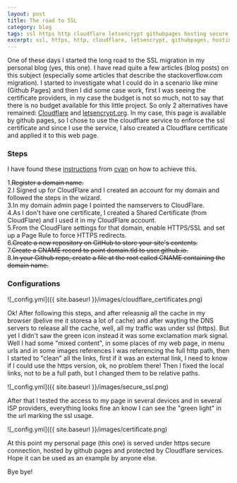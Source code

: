 ```yaml
---
layout: post
title: The road to SSL
category: blog
tags: ssl https http cloudflare letsencrypt githubpages hosting secure certificate
excerpt: ssl, https, http, cloudflare, letsencrypt, githubpages, hosting, secure certificate, certificate
---
```


One of these days I started the long road to the SSL migration in my personal blog (yes, this one). 
I have read quite a few articles (blog posts) on this subject (especially some articles that describe the stackoverflow.com migration). I started to investigate what I could do in a scenario like mine (Github Pages) and then I did some case work, first I was seeing the certificate providers, in my case the budget is not so much, not to say that there is no budget available for this little project. So only 2 alternatives have remained: [Cloudflare](https://www.cloudflare.com/) and [letsencrypt.org](https://letsencrypt.org/). In my case, this page is available by github pages, so I chose to use the cloudflare service to enforce the ssl certificate and since I use the service, I also created a Cloudflare certificate and applied it to this web page.

### Steps

I have found these [instructions](https://gist.github.com/cvan/8630f847f579f90e0c014dc5199c337b) from [cvan](https://github.com/cvan/) on how to achieve this.


1.<strike>Register a domain name.</strike><br />
2.I Signed up for CloudFlare and I created an account for my domain and followed the steps in the wizard.<br />
3.In my domain admin page I pointed the namservers to CloudFlare.<br />
4.As I don't have one certificate, I created a Shared Certificate (from CloudFlare) and I used it in my CloudFlare account.<br />
5.From the CloudFlare settings for that domain, enable HTTPS/SSL and set up a Page Rule to force HTTPS redirects.<br />
6.<strike>Create a new repository on GitHub to store your site's contents.</strike><br />
7.<strike>Create a CNAME record to point domain.tld to user.github.io.</strike><br />
8.<strike>In your Github repo, create a file at the root called CNAME containing the domain name.</strike><br />


### Configurations

![_config.yml]({{ site.baseurl }}/images/cloudflare_certificates.png)

Ok! After following this steps, and after releasnig all the cache in my browser (belive me it storesa a lot of cache) and after wayting the DNS servers to release all the cache, well, all my traffic was under ssl (https). But yet I didn't saw the green icon instead it was some exclamation mark signal. Well I had some "mixed content", in some places of my web page, in menu urls and in some images references I was referencing the full http path, then I started to "clean" all the links, first if it was an external link, I need to know if I could use the https version, ok, no problem there! Then I fixed the local links, not to be a full path, but I changed them to be relative paths.

![_config.yml]({{ site.baseurl }}/images/secure_ssl.png)

After that I tested the access to my page in several devices and in several ISP providers, everything looks fine an know I can see the "green light" in the url marking the ssl usage.

![_config.yml]({{ site.baseurl }}/images/certificate.png)

At this point my personal page (this one) is served under https secure connection, hosted by github pages and protected by Cloudflare services. Hope it can be used as an example by anyone else.

Bye bye!

